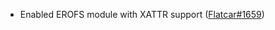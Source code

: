 - Enabled EROFS module with XATTR support ([Flatcar#1659](https://github.com/flatcar/Flatcar/issues/1659))

